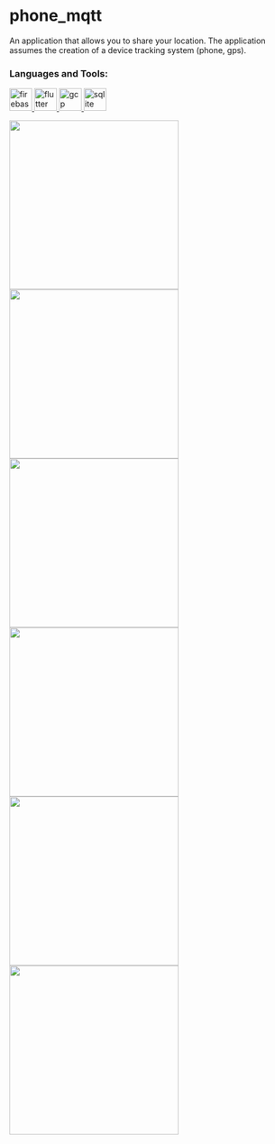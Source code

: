 # phone_mqtt
An application that allows you to share your location.
The application assumes the creation of a device tracking system (phone, gps).

<h3 align="left">Languages and Tools:</h3>
<p align="left">
  <a href="https://firebase.google.com/" target="_blank" rel="noreferrer"> <img src="https://www.vectorlogo.zone/logos/firebase/firebase-icon.svg" alt="firebase" width="40" height="40"/> </a> 
  <a href="https://flutter.dev" target="_blank" rel="noreferrer"> <img src="https://www.vectorlogo.zone/logos/flutterio/flutterio-icon.svg" alt="flutter" width="40" height="40"/> </a> 
  <a href="https://cloud.google.com" target="_blank" rel="noreferrer"> <img src="https://www.vectorlogo.zone/logos/google_cloud/google_cloud-icon.svg" alt="gcp" width="40" height="40"/> </a> 
  <a href="https://www.sqlite.org/" target="_blank" rel="noreferrer"> <img src="https://www.vectorlogo.zone/logos/sqlite/sqlite-icon.svg" alt="sqlite" width="40" height="40"/> </a> </p>
  
  

<img src="[https://github.com/KrzysztofSwierkowski/phone_mqtt/blob/master/assets/background.png](https://github.com/KrzysztofSwierkowski/phone_mqtt/blob/master/Images/icon.png)" width="300">

<img src="[https://github.com/KrzysztofSwierkowski/phone_mqtt/blob/master/assets/background.pn](https://github.com/KrzysztofSwierkowski/phone_mqtt/blob/master/Images/localization_login.jpg)" width="300">

<img src="[https://github.com/KrzysztofSwierkowski/phone_mqtt/blob/master/assets/background.png](https://github.com/KrzysztofSwierkowski/phone_mqtt/blob/master/Images/localization_main_screen.jpg)" width="300">

<img src="[https://github.com/KrzysztofSwierkowski/phone_mqtt/blob/master/assets/background.png](https://github.com/KrzysztofSwierkowski/phone_mqtt/blob/master/Images/localization_map.jpg)" width="300">

<img src="[https://github.com/KrzysztofSwierkowski/phone_mqtt/blob/master/assets/background.png](https://github.com/KrzysztofSwierkowski/phone_mqtt/blob/master/Images/localization_provider.jpg)" width="300">

<img src="[https://github.com/KrzysztofSwierkowski/phone_mqtt/blob/master/assets/background.png](https://github.com/KrzysztofSwierkowski/phone_mqtt/blob/master/Images/2022_11_25_0575.JPG)" width="300">

